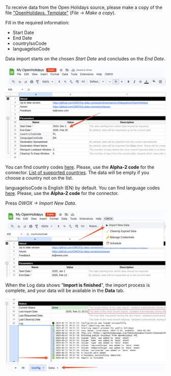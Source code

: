 To receive data from the Open Holidays source, please make a copy of the file ["OpenHolidays. Template"](https://docs.google.com/spreadsheets/d/1epcNKJtnakYgkYDTJ_0KBtYvs1Kzy_gk7zZsl_oK9C4/edit?usp=sharing) (*File -> Make a copy*). 

Fill in the required information:

- Start Date
- End Date
- countryIsoCode
- languageIsoCode

Data import starts on the chosen *Start Date* and concludes on the *End Date*.

![Open Holidays Start Date](/src/Integrations/OpenHolidays/res/holidays_date.png)

You can find country codes [here](https://www.iso.org/obp/ui/#search). Please, use the **Alpha-2 code** for the connector. 
[List of supported countries](https://www.openholidaysapi.org/en/). The data will be empty if you choose a country not on the list.  

languageIsoCode is English (EN) by default. You can find language codes [here](https://www.loc.gov/standards/iso639-2/php/code_list.php). Please, use the **Alpha-2 code** for the connector. 

Press *OWOX -> Import New Data*.

![Open Holidays Import](/src/Integrations/OpenHolidays/res/holidays_import.png)

When the Log data shows "**Import is finished**", the import process is complete, and your data will be available in the **Data** tab.

![Open Holidays Import Finished](/src/Integrations/OpenHolidays/res/holidays_finished.png)